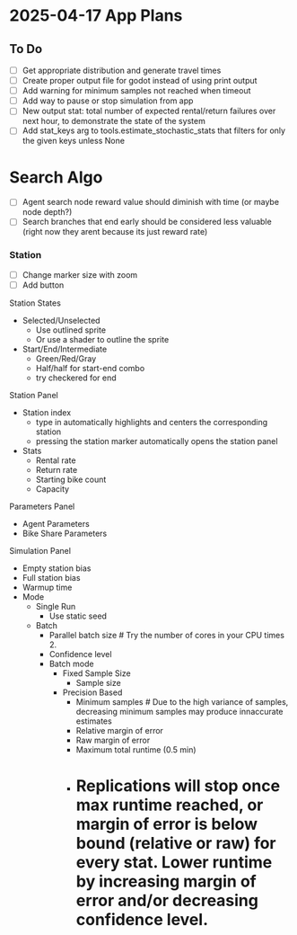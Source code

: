 # 2025-04-17 App Plans


## To Do
- [ ] Get appropriate distribution and generate travel times
- [ ] Create proper output file for godot instead of using print output
- [ ] Add warning for minimum samples not reached when timeout
- [ ] Add way to pause or stop simulation from app
- [ ] New output stat: total number of expected rental/return failures over next hour, to demonstrate the state of the system
- [ ] Add stat_keys arg to tools.estimate_stochastic_stats that filters for only the given keys unless None
  
# Search Algo 
- [ ] Agent search node reward value should diminish with time (or maybe node depth?)
- [ ] Search branches that end early should be considered less valuable (right now they arent because its just reward rate)

### Station
- [ ] Change marker size with zoom
- [ ] Add button

Station States
- Selected/Unselected
  - Use outlined sprite
  - Or use a shader to outline the sprite
- Start/End/Intermediate
  - Green/Red/Gray
  - Half/half for start-end combo
  - try checkered for end

Station Panel
- Station index
  - type in automatically highlights and centers the corresponding station
  - pressing the station marker automatically opens the station panel
- Stats
  - Rental rate
  - Return rate
  - Starting bike count
  - Capacity


Parameters Panel
- Agent Parameters
- Bike Share Parameters

Simulation Panel
- Empty station bias
- Full station bias
- Warmup time
- Mode
  - Single Run
    - Use static seed
  - Batch
    - Parallel batch size # Try the number of cores in your CPU times 2.
    - Confidence level
    - Batch mode
      - Fixed Sample Size
        - Sample size
      - Precision Based
        - Minimum samples # Due to the high variance of samples, decreasing minimum samples may produce innaccurate estimates
        - Relative margin of error
        - Raw margin of error 
        - Maximum total runtime (0.5 min)
        - # Replications will stop once max runtime reached, or margin of error is below bound (relative or raw) for every stat. Lower runtime by increasing margin of error and/or decreasing confidence level.